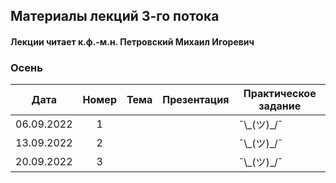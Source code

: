 ## Материалы лекций 3-го потока 
#### Лекции читает  к.ф.-м.н. Петровский Михаил Игоревич

### Осень

| Дата | Номер | Тема | Презентация | Практическое задание |
| :---: | :---: | --- | --- | --- |
| 06.09.2022 | 1 | |  | ¯\\\_(ツ)\_/¯ |
| 13.09.2022 | 2 | | | ¯\\\_(ツ)\_/¯ |
| 20.09.2022 | 3 | | | ¯\\\_(ツ)\_/¯ |



